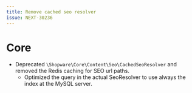 ```yaml
---
title: Remove cached seo resolver
issue: NEXT-30236
---
```


# Core

* Deprecated `\Shopware\Core\Content\Seo\CachedSeoResolver` and removed the Redis caching for SEO url paths. 
  * Optimized the query in the actual SeoResolver to use always the index at the MySQL server.
